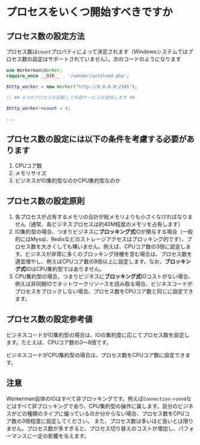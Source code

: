 # プロセスをいくつ開始すべきですか

## プロセス数の設定方法
プロセス数は```count```プロパティによって決定されます（Windowsシステムではプロセス数の設定はサポートされていません）。次のコードのようになります
```php
use Workerman\Worker;
require_once __DIR__ . '/vendor/autoload.php';

$http_worker = new Worker("http://0.0.0.0:2345");

// ## 4つのプロセスを起動して外部サービスを提供します ##

$http_worker->count = 4;

...
```

## プロセス数の設定には以下の条件を考慮する必要があります
1. CPUコア数
2. メモリサイズ
3. ビジネスがIO集約型なのかCPU集約型なのか

## プロセス数の設定原則
1. 各プロセスが占有するメモリの合計が総メモリよりも小さくなければなりません（通常、各ビジネスプロセスは約40M程度のメモリを占有します）
2. IO集約型の場合、つまりビジネスに**ブロッキング式**IOが関与する場合（一般的にはMysql、Redisなどのストレージアクセスはブロッキング的です）、プロセス数を大きくしても構いません。例えば、CPUコア数の3倍に設定します。ビジネスが非常に多くのブロッキング待機を含む場合は、プロセス数を適宜増やし、例えばCPUコア数の8倍以上に設定します。なお、**ブロッキング式**IOはCPU集約型ではありません。
3. CPU集約型の場合、つまりビジネスに**ブロッキング式**IOコストがない場合、例えば非同期IOでネットワークリソースを読み取る場合、ビジネスコードがプロセスをブロックしない場合、プロセス数をCPUコア数と同じに設定できます。

## プロセス数の設定参考値
ビジネスコードがIO集約型の場合は、IOの集約度に応じてプロセス数を設定します。たとえば、CPUコア数の3〜8倍です。

ビジネスコードがCPU集約型の場合は、プロセス数をCPUコア数に設定できます。

## 注意
Workerman自体のIOはすべて非ブロッキングです。例えば```Connection->send```などはすべて非ブロッキングであり、CPU集約型の操作に属します。自分のビジネスがどの種類のタイプに偏っているのか分からない場合、プロセス数をCPUコア数の3倍程度に設定してください。
また、プロセス数は多いほど良いとは限りません。プロセス数が多すぎると、プロセス切り替えのコストが増加し、パフォーマンスに一定の影響を与えます。
